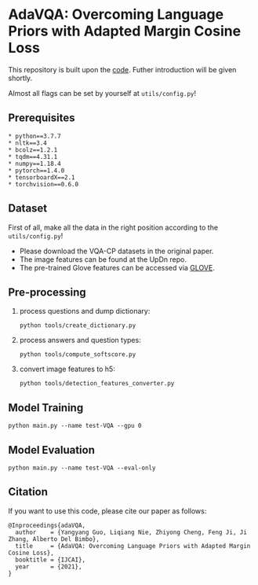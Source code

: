 # AdaVQA: Overcoming Language Priors with Adapted Margin Cosine Loss
This repository is built upon the [code](https://github.com/hengyuan-hu/bottom-up-attention-vqa). Futher introduction will be given shortly.

Almost all flags can be set by yourself at `utils/config.py`!

## Prerequisites
    * python==3.7.7
    * nltk==3.4
    * bcolz==1.2.1
    * tqdm==4.31.1
    * numpy==1.18.4
    * pytorch==1.4.0
    * tensorboardX==2.1
    * torchvision==0.6.0
## Dataset
First of all, make all the data in the right position according to the `utils/config.py`!

* Please download the VQA-CP datasets in the original paper.
* The image features can be found at the UpDn repo.
* The pre-trained Glove features can be accessed via [GLOVE](https://nlp.stanford.edu/projects/glove/).


## Pre-processing

1. process questions and dump dictionary:
    ```
    python tools/create_dictionary.py
    ```

2. process answers and question types:

    ```
    python tools/compute_softscore.py
    ```
3. convert image features to h5:
    ```
    python tools/detection_features_converter.py 
    ```
## Model Training
```
python main.py --name test-VQA --gpu 0
```

## Model Evaluation 
```
python main.py --name test-VQA --eval-only
```
## Citation
If you want to use this code, please cite our paper as follows:
```
@Inproceedings{adaVQA,
  author    = {Yangyang Guo, Liqiang Nie, Zhiyong Cheng, Feng Ji, Ji Zhang, Alberto Del Bimbo},
  title     = {AdaVQA: Overcoming Language Priors with Adapted Margin Cosine Loss},
  booktitle = {IJCAI},
  year      = {2021},
}
```